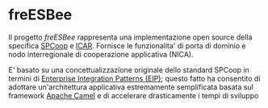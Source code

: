 freESBee
========

Il progetto _freESBee_ rappresenta una implementazione open source della specifica [SPCoop](http://www.agid.gov.it/) e [ICAR](http://www.progettoicar.it/Home.aspx). Fornisce le funzionalita' di porta di dominio e nodo interregionale di cooperazione applicativa (NICA).

E' basato su una concettualizzazione originale dello standard SPCoop in termini di [Enterprise Integration Patterns (EIP)](http://www.enterpriseintegrationpatterns.com/); questo fatto ha consentito di adottare un'architettura applicativa estremamente semplificata basata sul framework [Apache Camel](http://camel.apache.org/) e di accelerare drasticamente i tempi di sviluppo
